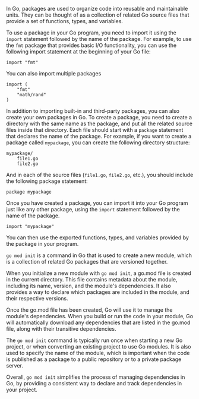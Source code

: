 In Go, packages are used to organize code into reusable and maintainable units. They can be thought of as a collection of related Go source files that provide a set of functions, types, and variables.

To use a package in your Go program, you need to import it using the `import` statement followed by the name of the package. For example, to use the `fmt` package that provides basic I/O functionality, you can use the following import statement at the beginning of your Go file:

```
import "fmt"
```

You can also import multiple packages 

```
import (
    "fmt"
    "math/rand"
)
```

In addition to importing built-in and third-party packages, you can also create your own packages in Go. To create a package, you need to create a directory with the same name as the package, and put all the related source files inside that directory. Each file should start with a `package` statement that declares the name of the package. For example, if you want to create a package called `mypackage`, you can create the following directory structure:

```
mypackage/
    file1.go
    file2.go
```

And in each of the source files (`file1.go`, `file2.go`, etc.), you should include the following package statement:

```
package mypackage
```

Once you have created a package, you can import it into your Go program just like any other package, using the `import` statement followed by the name of the package.

```
import "mypackage"
```

You can then use the exported functions, types, and variables provided by the package in your program.


`go mod init` is a command in Go that is used to create a new module, which is a collection of related Go packages that are versioned together. 

When you initialize a new module with `go mod init`, a go.mod file is created in the current directory. This file contains metadata about the module, including its name, version, and the module's dependencies. It also provides a way to declare which packages are included in the module, and their respective versions.

Once the go.mod file has been created, Go will use it to manage the module's dependencies. When you build or run the code in your module, Go will automatically download any dependencies that are listed in the go.mod file, along with their transitive dependencies.

The `go mod init` command is typically run once when starting a new Go project, or when converting an existing project to use Go modules. It is also used to specify the name of the module, which is important when the code is published as a package to a public repository or to a private package server.

Overall, `go mod init` simplifies the process of managing dependencies in Go, by providing a consistent way to declare and track dependencies in your project.

